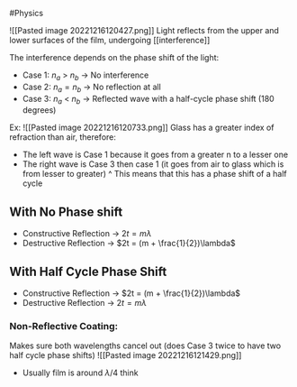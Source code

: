 #Physics 

![[Pasted image 20221216120427.png]]
Light reflects from the upper and lower surfaces of the film, undergoing [[interference]]

The interference depends on the phase shift of the light:
- Case 1: $n_a$ > $n_b$ → No interference
- Case 2: $n_a = n_b$ → No reflection at all
- Case 3: $n_a$ < $n_b$ → Reflected wave with a half-cycle phase shift (180 degrees)

Ex:
![[Pasted image 20221216120733.png]]
Glass has a greater index of refraction than air, therefore:
- The left wave is Case 1 because it goes from a greater n to a lesser one
- The right wave is Case 3 then case 1 (it goes from air to glass which is from lesser to greater)
^ This means that this has a phase shift of a half cycle

## With No Phase shift
- Constructive Reflection → $2t = m \lambda$
- Destructive Reflection → $2t = (m + \frac{1}{2})\lambda$

## With Half Cycle Phase Shift
- Constructive Reflection → $2t = (m + \frac{1}{2})\lambda$
- Destructive Reflection → $2t = m \lambda$

### Non-Reflective Coating:
Makes sure both wavelengths cancel out (does Case 3 twice to have two half cycle phase shifts)
![[Pasted image 20221216121429.png]]
- Usually film is around $\lambda/4$ think

